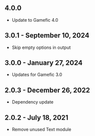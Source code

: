 ## 4.0.0
- Update to Gamefic 4.0

## 3.0.1 - September 10, 2024
- Skip empty options in output

## 3.0.0 - January 27, 2024
- Updates for Gamefic 3.0

## 2.0.3 - December 26, 2022
- Dependency update

## 2.0.2 - July 18, 2021
- Remove unused Text module
